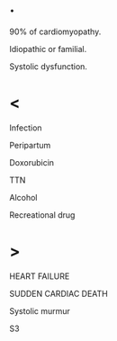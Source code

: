 # .

90% of cardiomyopathy.

Idiopathic or familial.

Systolic dysfunction.

# <

Infection

Peripartum

Doxorubicin

TTN

Alcohol

Recreational drug

# >

HEART FAILURE

SUDDEN CARDIAC DEATH

Systolic murmur

S3
